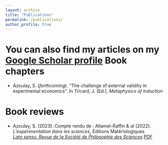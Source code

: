 ```yaml
---
layout: archive
title: "Publications"
permalink: /publications/
author_profile: true
---
```


You can also find my articles on my [Google Scholar profile](https://scholar.google.com/citations?user=7yZtUacAAAAJ&hl=fr&oi=ao)
Book chapters
============
- Azoulay, S. (*forthcoming*). "The challenge of external validity in experimental economics". In Tricard, J. (Ed.), *Metaphysics of induction*

Book reviews
============
- Azoulay, S. (2023). Compte rendu de : Allamel-Raffin & *al* (2022). *L’expérimentation dans les sciences*, Éditions Matériologiques   
*[Lato sensu, Revue de la Société de Philosophie des Sciences](https://ojs.uclouvain.be/index.php/latosensu)* [PDF](./files/CR-Solal-Azoulay-2024.pdf)
